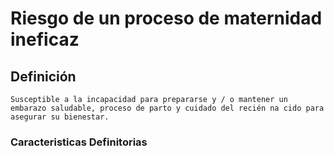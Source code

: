 # Riesgo de un proceso de maternidad ineficaz
## Definición
	Susceptible a la incapacidad para prepararse y / o mantener un embarazo saludable, proceso de parto y cuidado del recién na cido para asegurar su bienestar.

### Caracteristicas Definitorias


